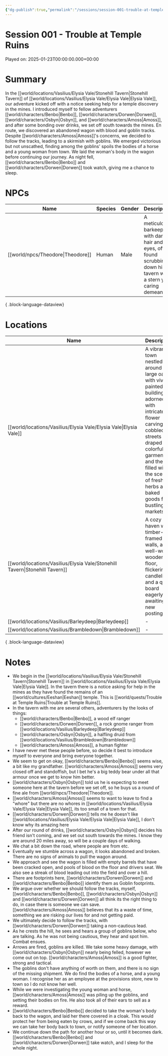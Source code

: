 ```yaml
---
{"dg-publish":true,"permalink":"/sessions/session-001-trouble-at-temple-ruins/","hideInGraph":true,"tags":["session"],"noteIcon":"session"}
---
```


# Session 001 - Trouble at Temple Ruins
Played on: 2025-01-23T00:00:00.000+00:00
# Summary
In the [[world/locations/Vasilius/Elysia Vale/Stonehill Tavern\|Stonehill Tavern]] of [[world/locations/Vasilius/Elysia Vale/Elysia Vale\|Elysia Vale]], our adventure kicked off with a notice seeking help for a temple discovery in the mines. I introduced myself to fellow adventurers [[world/characters/Benbo\|Benbo]], [[world/characters/Dorwen\|Dorwen]], [[world/characters/Osbyn\|Osbyn]], and [[world/characters/Amoss\|Amoss]], and after some bonding over drinks, we set off south towards the mines. En route, we discovered an abandoned wagon with blood and goblin tracks. Despite [[world/characters/Amoss\|Amoss]]'s concerns, we decided to follow the tracks, leading to a skirmish with goblins. We emerged victorious but not unscathed, finding among the goblins' spoils the bodies of a horse and a young woman from town. We laid the woman's body in the wagon before continuing our journey. As night fell, [[world/characters/Benbo\|Benbo]] and [[world/characters/Dorwen\|Dorwen]] took watch, giving me a chance to sleep.

# NPCs
| Name                                 | Species | Gender | Description                                                                                                            |
| ------------------------------------ | ------- | ------ | ---------------------------------------------------------------------------------------------------------------------- |
| [[world/npcs/Theodore\|Theodore]] | Human   | Male   | A meticulous barkeep with dark hair and eyes, often found scrubbing down his tavern with a stern yet caring demeanour. |

{ .block-language-dataview}
# Locations
| Name                                                                           | Description                                                                                                                                                                                                                                               |
| ------------------------------------------------------------------------------ | --------------------------------------------------------------------------------------------------------------------------------------------------------------------------------------------------------------------------------------------------------- |
| [[world/locations/Vasilius/Elysia Vale/Elysia Vale\|Elysia Vale]]           | A vibrant town nestled around a large oasis, with vividly painted buildings adorned with intricate flower carvings, cobbled streets draped in colorful garments, and the air filled with the scents of fresh herbs and baked goods from bustling markets. |
| [[world/locations/Vasilius/Elysia Vale/Stonehill Tavern\|Stonehill Tavern]] | A cozy haven with timber-framed walls, a well-worn wooden floor, flickering candlelight, and a quest board eagerly awaiting new postings.                                                                                                                 |
| [[world/locations/Vasilius/Barleydeep\|Barleydeep]]                         | \-                                                                                                                                                                                                                                                        |
| [[world/locations/Vasilius/Brambledown\|Brambledown]]                       | \-                                                                                                                                                                                                                                                        |

{ .block-language-dataview}

# Notes
- We begin in the [[world/locations/Vasilius/Elysia Vale/Stonehill Tavern\|Stonehill Tavern]] in [[world/locations/Vasilius/Elysia Vale/Elysia Vale\|Elysia Vale]]. In the tavern there is a notice asking for help in the mines as they have found the remains of an [[world/cultures/Eeshan\|Eeshan]] temple. This is [[world/quests/Trouble at Temple Ruins\|Trouble at Temple Ruins]].
- In the tavern with me are several others, adventurers by the looks of things:
	- [[world/characters/Benbo\|Benbo]], a wood elf ranger
	- [[world/characters/Dorwen\|Dorwen]], a rock gnome ranger from [[world/locations/Vasilius/Barleydeep\|Barleydeep]]
	- [[world/characters/Osbyn\|Osbyn]], a halfling druid from [[world/locations/Vasilius/Brambledown\|Brambledown]]
	- [[world/characters/Amoss\|Amoss]], a human fighter
- I have never met these people before, so decide it best to introduce myself to everyone and bring everyone together.
- We seem to get on okay, [[world/characters/Benbo\|Benbo]] seems wise, a bit like my grandfather. [[world/characters/Amoss\|Amoss]] seems very closed off and standoffish, but I bet he's a big teddy bear under all that armour once we get to know him better.
- [[world/characters/Osbyn\|Osbyn]] told us he is expecting to meet someone here at the tavern before we set off, so he buys us a round of fine ale from [[world/npcs/Theodore\|Theodore]].
- [[world/characters/Amoss\|Amoss]] seems to want to leave to find a "whore" but there are no whores in [[world/locations/Vasilius/Elysia Vale/Elysia Vale\|Elysia Vale]], its too small of a town for that.
- [[world/characters/Dorwen\|Dorwen]] tells me he doesn't like [[world/locations/Vasilius/Elysia Vale/Elysia Vale\|Elysia Vale]], I don't know why its amazing here
- After our round of drinks, [[world/characters/Osbyn\|Osbyn]] decides his friend isn't coming, and we set out south towards the mines. I know they are around 20 miles away, so will be a couple days of walking.
- We chat a bit down the road, where people are from etc.
- Eventually we stumble across a wagon, it looks abandoned and broken. There are no signs of animals to pull the wagon around.
- We approach and see the wagon is filled with empty barrels that have been cracked open, and pools of blood on the floor and drivers seat. We also see a streak of blood leading out into the field and over a hill. 
- There are footprints here, [[world/characters/Dorwen\|Dorwen]] and [[world/characters/Benbo\|Benbo]] identify them as Goblin footprints.
- We argue over whether we should follow the tracks, myself, [[world/characters/Benbo\|Benbo]], [[world/characters/Osbyn\|Osbyn]] and [[world/characters/Dorwen\|Dorwen]] all think its the right thing to do, in case there is someone we can save. [[world/characters/Amoss\|Amoss]] believes that its a waste of time, something we are risking our lives for and not getting paid.
- We ultimately decide to follow the tracks, with [[world/characters/Dorwen\|Dorwen]] taking a non-cautious lead.
- As he crests the hill, he sees and hears a group of goblins below, who are talking. As he was not being cautious, they hear and spot him. Combat ensues.
- Arrows are fired, goblins are killed. We take some heavy damage, with [[world/characters/Osbyn\|Osbyn]] nearly being felled, however we come out on top. [[world/characters/Amoss\|Amoss]] is a good fighter, strong and tactical.
- The goblins don't have anything of worth on them, and there is no sign of the missing shipment. We do find the bodies of a horse, and a young woman. I recognise her as an employee at the provisions store, new to town so I do not know her well.
- While we were investigating the young woman and horse, [[world/characters/Amoss\|Amoss]] was piling up the goblins, and setting their bodies on fire. He also took all of their ears to sell as a reward.
- [[world/characters/Benbo\|Benbo]] decided to take the woman's body back to the wagon, and laid her there covered in a cloak. This would protect her from being eaten by crows, and if we come back this way we can take her body back to town, or notify someone of her location.
- We continue down the path for another hour or so, until it becomes dark. [[world/characters/Benbo\|Benbo]] and [[world/characters/Dorwen\|Dorwen]] take watch, and I sleep for the whole night.